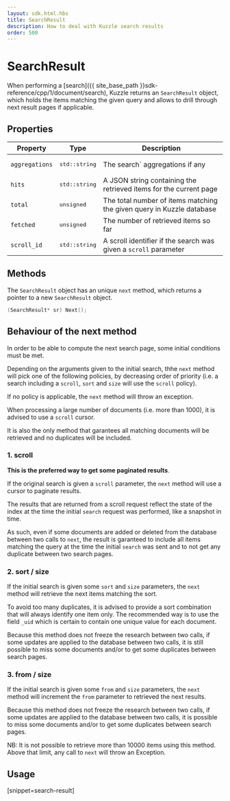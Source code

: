 ```yaml
---
layout: sdk.html.hbs
title: SearchResult
description: How to deal with Kuzzle search results
order: 500
---
```

# SearchResult

When performing a [search]({{ site_base_path }}sdk-reference/cpp/1/document/search), Kuzzle returns an `SearchResult` object, which holds the items matching the given query and allows to drill through next result pages if applicable.

## Properties

| Property | Type | Description |
|--- |--- |--- |
| `aggregations` | <pre>std::string</pre> | The search` aggregations if any |
| `hits` | <pre>std::string</pre> | A JSON string containing the retrieved items for the current page |
| `total` | <pre>unsigned</pre> | The total number of items matching the given query in Kuzzle database |
| `fetched` | <pre>unsigned</pre> | The number of retrieved items so far |
| `scroll_id` | <pre>std::string</pre> | A scroll identifier if the search was given a `scroll` parameter |

## Methods

The `SearchResult` object has an unique `next` method, which returns a pointer to a new `SearchResult` object.

```cpp
(SearchResult* sr) Next();
```

## Behaviour of the next method

In order to be able to compute the next search page, some initial conditions must be met.

Depending on the arguments given to the initial search, thhe `next` method will pick one of the following policies, by decreasing order of priority (i.e. a search including a `scroll`, `sort` and `size` will use the `scroll` policy).

If no policy is applicable, the `next` method will throw an exception.

<div class="alert alert-info">
  <p>
  When processing a large number of documents (i.e. more than 1000), it is advised to use a <code>scroll</code> cursor.
  </p>
  <p>
  It is also the only method that garantees all matching documents will be retrieved and no duplicates will be included.
  </p>
</div>

### 1. scroll

**This is the preferred way to get some paginated results**.

If the original search is given a `scroll` parameter, the `next` method will use a cursor to paginate results.

The results that are returned from a scroll request reflect the state of the index at the time the initial `search` request was performed, like a snapshot in time.

As such, even if some documents are added or deleted from the database between two calls to `next`, the result is garanteed to include all items matching the query at the time the initial `search` was sent and to not get any duplicate between two search pages.

### 2. sort / size

If the initial search is given some `sort` and `size` parameters, the `next` method will retrieve the next items matching the sort.

To avoid too many duplicates, it is advised to provide a sort combination that will always identify one item only. The recommended way is to use the field `_uid` which is certain to contain one unique value for each document.

Because this method does not freeze the research between two calls, if some updates are applied to the database between two calls, it is still possible to miss some documents and/or to get some duplicates between search pages.

### 3. from / size

If the initial search is given some `from` and `size` parameters, the `next` method will increment the `from` parameter to retrieved the next results.

Because this method does not freeze the research between two calls, if some updates are applied to the database between two calls, it is possible to miss some documents and/or to get some duplicates between search pages.

<div class="alert alert-info">
  <p>
    NB: It is not possible to retrieve more than 10000 items using this method. Above that limit, any call to <code>next</code> will throw an Exception.
  </p>
</div>

## Usage

[snippet=search-result]